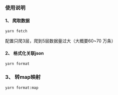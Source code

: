 ### 使用说明
#### 1、 爬取数据 

```
yarn fetch
```

配置只爬3层，爬到5层数据量过大（大概要60~70 万条）

#### 2、 格式化关联json 

```
yarn format
```

### 3、 转map映射

```
yarn format:map
```